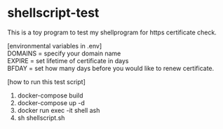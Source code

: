 # shellscript-test
This is a toy program to test my shellprogram for https certificate check.  
  
[environmental variables in .env]  
DOMAINS = specify your domain name  
EXPIRE = set lifetime of certificate in days  
BFDAY = set how many days before you would like to renew certificate.  
  
[how to run this test script]  
1. docker-compose build  
2. docker-compose up -d  
3. docker run exec -it shell ash  
4. sh shellscript.sh  

